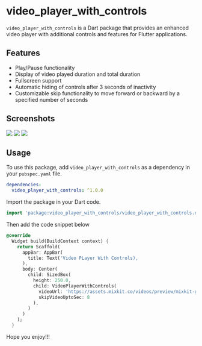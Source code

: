 # video_player_with_controls


`video_player_with_controls` is a Dart package that provides an enhanced video player with additional controls and features for Flutter applications.

## Features

- Play/Pause functionality
- Display of video played duration and total duration
- Fullscreen support
- Automatic hiding of controls after 3 seconds of inactivity
- Customizable skip functionality to move forward or backward by a specified number of seconds

## Screenshots

![](images/initial.JPEG)
![](images/playing.JPEG)
![](images/fullscreen.JPEG)

## Usage

To use this package, add `video_player_with_controls` as a dependency in your `pubspec.yaml` file.

```yaml
dependencies:
  video_player_with_controls: ^1.0.0
```

Import the package in your Dart code.

```dart
import 'package:video_player_with_controls/video_player_with_controls.dart';

```

Then add the code snippet below

```dart
@override
  Widget build(BuildContext context) {
    return Scaffold(
      appBar: AppBar(
        title: Text('Video PLayer With Controls),
      ),
      body: Center(
        child: SizedBox(
          height: 250.0,
          child: VideoPlayerWithControls(
            videoUrl: 'https://assets.mixkit.co/videos/preview/mixkit-girl-dancing-happily-in-a-field-of-flowers-4702-large.mp4',
            skipVideoUptoSec: 8
          ),
        )
      )
    );
  }
  ```

  Hope you enjoy!!!